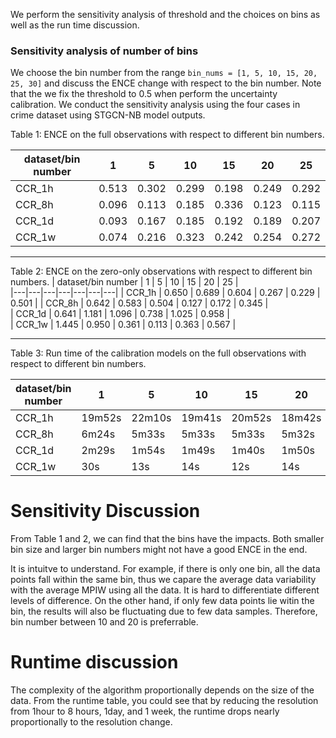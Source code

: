 We perform the sensitivity analysis of threshold and the choices on bins as well as the run time discussion.

### Sensitivity analysis of number of bins

We choose the bin number from the range `bin_nums = [1, 5, 10, 15, 20, 25, 30]` and discuss the ENCE change with respect to the bin number. Note that the we fix the threshold to 0.5 when perform the uncertainty calibration. We conduct the sensitivity analysis using the four cases in crime dataset using STGCN-NB model outputs.

Table 1: ENCE on the full observations with respect to different bin numbers.

| dataset/bin number  | 1  | 5 | 10  | 15  | 20 | 25 | 
|---|---|---|---|---|---|---|
|  CCR_1h | 0.513  |  0.302 | 0.299  | 0.198  | 0.249  |  0.292 |   
|  CCR_8h | 0.096  | 0.113  |  0.185 | 0.336  | 0.123  |  0.115 |   
|  CCR_1d | 0.093  | 0.167 | 0.185  | 0.192  |  0.189 | 0.207  |   
|  CCR_1w | 0.074  | 0.216  | 0.323  | 0.242  | 0.254  | 0.272  |   

---

Table 2: ENCE on the zero-only observations with respect to different bin numbers.
| dataset/bin number  | 1  | 5 | 10  | 15  | 20 | 25 |  
|---|---|---|---|---|---|---|
|  CCR_1h | 0.650  |  0.689 |  0.604 | 0.267 |  0.229 | 0.501  |
|  CCR_8h | 0.642  |  0.583 | 0.504  | 0.127 |  0.172 | 0.345  |   
|  CCR_1d | 0.641  |  1.181 |  1.096 | 0.738 |  1.025 |  0.958 |   
|  CCR_1w | 1.445  |  0.950 |  0.361 | 0.113 |  0.363 | 0.567  |   

---

Table 3: Run time of the calibration models on the full observations with respect to different bin numbers.

| dataset/bin number  | 1  | 5 | 10  | 15  | 20 | 25 |  
|---|---|---|---|---|---|---|
|  CCR_1h | 19m52s  |  22m10s |  19m41s | 20m52s  | 18m42s  |  18m04s |   
|  CCR_8h | 6m24s  | 5m33s  |  5m33s | 5m33s  |  5m32s | 5m07s  |   
|  CCR_1d | 2m29s  | 1m54s  |  1m49s | 1m40s  |  1m50s |  1m33s |   
|  CCR_1w | 30s  | 13s  | 14s  | 12s  | 14s  | 10s  |   

# Sensitivity Discussion
From Table 1 and 2, we can find that the bins have the impacts. Both smaller bin size and larger bin numbers might not have a good ENCE in the end. 

It is intuitve to understand. For example, if there is only one bin, all the data points fall within the same bin, thus we capare the average data variability with the average MPIW using all the data. It is hard to differentiate different levels of difference. On the other hand, if only few data points lie witin the bin, the results will also be fluctuating due to few data samples. Therefore, bin number between 10 and 20 is preferrable.

# Runtime discussion
The complexity of the algorithm proportionally depends on the size of the data. From the runtime table, you could see that by reducing the resolution from 1hour to 8 hours, 1day, and 1 week, the runtime drops nearly proportionally to the resolution change.
